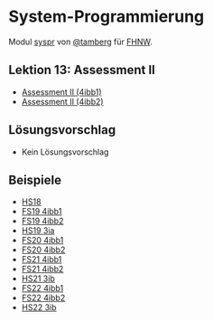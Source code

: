 # System-Programmierung
Modul [syspr]( https://www.fhnw.ch/de/studium/module/6008081) von [@tamberg](https://twitter.com/tamberg) für [FHNW](https://www.fhnw.ch/).

## Lektion 13: Assessment II
- [Assessment II (4ibb1)](Syspr13Assessment_v10.0_FS23_4ibb1.pdf)
- [Assessment II (4ibb2)](Syspr13Assessment_v10.0_FS23_4ibb1.pdf)

## Lösungsvorschlag
- Kein Lösungsvorschlag

## Beispiele
- [HS18](https://github.com/tamberg/fhnw-syspr/blob/v1.0/14/Syspr14Assessment2.pdf)
- [FS19 4ibb1](https://github.com/tamberg/fhnw-syspr/blob/v2.0/13/Syspr13Assessment_4ibb1.pdf)
- [FS19 4ibb2](https://github.com/tamberg/fhnw-syspr/blob/v2.0/13/Syspr13Assessment_4ibb2.pdf)
- [HS19 3ia](https://github.com/tamberg/fhnw-syspr/blob/v3.0/13/Syspr13Assessment_3ia.pdf)
- [FS20 4ibb1](https://github.com/tamberg/fhnw-syspr/blob/v4.0/13/SysprAssessment_4ibb1.pdf)
- [FS20 4ibb2](https://github.com/tamberg/fhnw-syspr/blob/v4.0/13/SysprAssessment_4ibb2.pdf)
- [FS21 4ibb1](https://github.com/tamberg/fhnw-syspr/blob/v6.1/13/Syspr13Assessment_v6.0_FS21_4ibb1.pdf)
- [FS21 4ibb2](https://github.com/tamberg/fhnw-syspr/blob/v6.1/13/Syspr13Assessment_v6.0_FS21_4ibb2.pdf)
- [HS21 3ib](https://github.com/tamberg/fhnw-syspr/blob/v7.0/13/Syspr13Assessment_v7.0_HS21_3ib.pdf)
- [FS22 4ibb1](https://github.com/tamberg/fhnw-syspr/blob/v8.1/13/Syspr13Assessment_4ibb1.pdf)
- [FS22 4ibb2](https://github.com/tamberg/fhnw-syspr/blob/v8.1/13/Syspr13Assessment_4ibb2.pdf)
- [HS22 3ib](https://github.com/tamberg/fhnw-syspr/blob/v9.0/13/Syspr13Assessment_v9.0_HS22.pdf)
